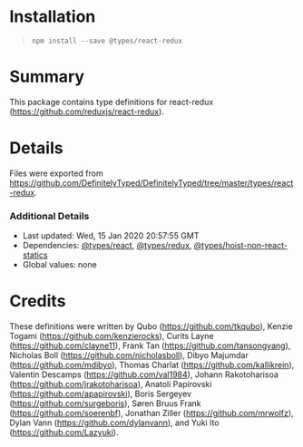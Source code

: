 # Installation
> `npm install --save @types/react-redux`

# Summary
This package contains type definitions for react-redux (https://github.com/reduxjs/react-redux).

# Details
Files were exported from https://github.com/DefinitelyTyped/DefinitelyTyped/tree/master/types/react-redux.

### Additional Details
 * Last updated: Wed, 15 Jan 2020 20:57:55 GMT
 * Dependencies: [@types/react](https://npmjs.com/package/@types/react), [@types/redux](https://npmjs.com/package/@types/redux), [@types/hoist-non-react-statics](https://npmjs.com/package/@types/hoist-non-react-statics)
 * Global values: none

# Credits
These definitions were written by Qubo (https://github.com/tkqubo), Kenzie Togami (https://github.com/kenzierocks), Curits Layne (https://github.com/clayne11), Frank Tan (https://github.com/tansongyang), Nicholas Boll (https://github.com/nicholasboll), Dibyo Majumdar (https://github.com/mdibyo), Thomas Charlat (https://github.com/kallikrein), Valentin Descamps (https://github.com/val1984), Johann Rakotoharisoa (https://github.com/jrakotoharisoa), Anatoli Papirovski (https://github.com/apapirovski), Boris Sergeyev (https://github.com/surgeboris), Søren Bruus Frank (https://github.com/soerenbf), Jonathan Ziller (https://github.com/mrwolfz), Dylan Vann (https://github.com/dylanvann), and Yuki Ito (https://github.com/Lazyuki).
